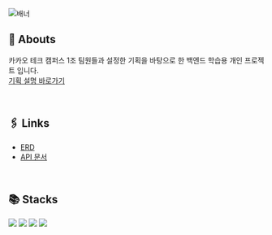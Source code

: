 ![배너](https://github.com/Step3-kakao-tech-campus/Team1_FE/assets/111048211/3621340d-0bd1-4556-94bd-5583288136ce)
 



## 📌 Abouts
카카오 테크 캠퍼스 1조 팀원들과 설정한 기획을 바탕으로 한 백엔드 학습용 개인 프로젝트 입니다.  
[기획 설명 바로가기](https://github.com/localgaji/albbaim)

<br/>

## 🖇 Links
- [ERD](https://www.erdcloud.com/d/eLam3QpQPYo74w8xR)  
- [API 문서](http://ec2-15-165-255-197.ap-northeast-2.compute.amazonaws.com:8080/swagger-ui/index.html)

<br/>

## 📚 Stacks
<div>
  <img src="https://img.shields.io/badge/Java-007396.svg?style=flat"/>
  <img src="https://img.shields.io/badge/Spring Boot-6DB33F?style=flat&logo=springboot&logoColor=white"/>
  <img src="https://img.shields.io/badge/MySQL-4479A1?style=flat&logo=MySQL&logoColor=white"/>
  <img src="https://img.shields.io/badge/swagger-85EA2D?style=flat&logo=swagger&logoColor=black"/>
</div>
